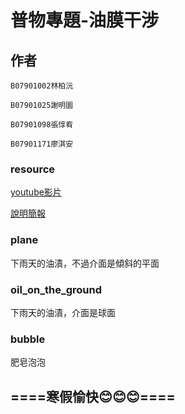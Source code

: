 # 普物專題-油膜干涉

## 作者

	B07901002林柏沅

	B07901025謝明圜

	B07901098張惇宥

	B07901171廖淇安


### resource

[youtube影片](https://youtu.be/A3K7XHUOHMI)

[說明簡報](https://drive.google.com/file/d/14wsqOPx-TOS5ZKuPaTnXycDCJfJvfCcl/view?usp=sharing)

### plane 
	
下雨天的油漬，不過介面是傾斜的平面

### oil_on_the_ground 

下雨天的油漬，介面是球面

### bubble
	
肥皂泡泡


## ====寒假愉快:blush::blush::blush:====
